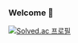 ### Welcome 👋

[![Solved.ac 프로필](http://mazassumnida.wtf/api/v2/generate_badge?boj=dduki0729)](https://solved.ac/dduki0729)
